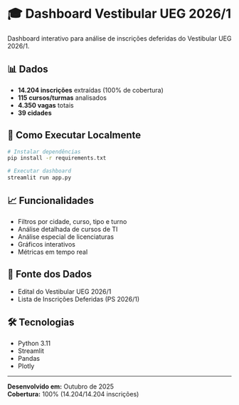 # 🎓 Dashboard Vestibular UEG 2026/1

Dashboard interativo para análise de inscrições deferidas do Vestibular UEG 2026/1.

## 📊 Dados

- **14.204 inscrições** extraídas (100% de cobertura)
- **115 cursos/turmas** analisados
- **4.350 vagas** totais
- **39 cidades**

## 🚀 Como Executar Localmente

```bash
# Instalar dependências
pip install -r requirements.txt

# Executar dashboard
streamlit run app.py
```

## 📈 Funcionalidades

- Filtros por cidade, curso, tipo e turno
- Análise detalhada de cursos de TI
- Análise especial de licenciaturas
- Gráficos interativos
- Métricas em tempo real

## 📁 Fonte dos Dados

- Edital do Vestibular UEG 2026/1
- Lista de Inscrições Deferidas (PS 2026/1)

## 🛠️ Tecnologias

- Python 3.11
- Streamlit
- Pandas
- Plotly

---

**Desenvolvido em:** Outubro de 2025  
**Cobertura:** 100% (14.204/14.204 inscrições)

